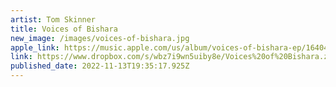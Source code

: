 ```yaml
---
artist: Tom Skinner
title: Voices of Bishara
new_image: /images/voices-of-bishara.jpg
apple_link: https://music.apple.com/us/album/voices-of-bishara-ep/1640465154
link: https://www.dropbox.com/s/wbz7i9wn5uiby8e/Voices%20of%20Bishara.zip?dl=1
published_date: 2022-11-13T19:35:17.925Z
---
```

